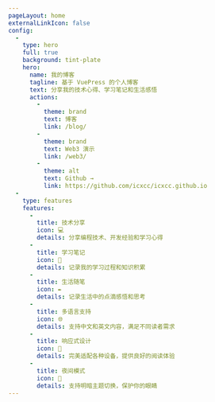 ```yaml
---
pageLayout: home
externalLinkIcon: false
config:
  -
    type: hero
    full: true
    background: tint-plate
    hero:
      name: 我的博客
      tagline: 基于 VuePress 的个人博客
      text: 分享我的技术心得、学习笔记和生活感悟
      actions:
        -
          theme: brand
          text: 博客
          link: /blog/
        -
          theme: brand
          text: Web3 演示
          link: /web3/
        -
          theme: alt
          text: Github →
          link: https://github.com/icxcc/icxcc.github.io
  -
    type: features
    features:
      -
        title: 技术分享
        icon: 💻
        details: 分享编程技术、开发经验和学习心得
      -
        title: 学习笔记
        icon: 📖
        details: 记录我的学习过程和知识积累
      -
        title: 生活随笔
        icon: ✒️
        details: 记录生活中的点滴感悟和思考
      -
        title: 多语言支持
        icon: 🌐
        details: 支持中文和英文内容，满足不同读者需求
      -
        title: 响应式设计
        icon: 📱
        details: 完美适配各种设备，提供良好的阅读体验
      -
        title: 夜间模式
        icon: 🌙
        details: 支持明暗主题切换，保护你的眼睛
---
```

